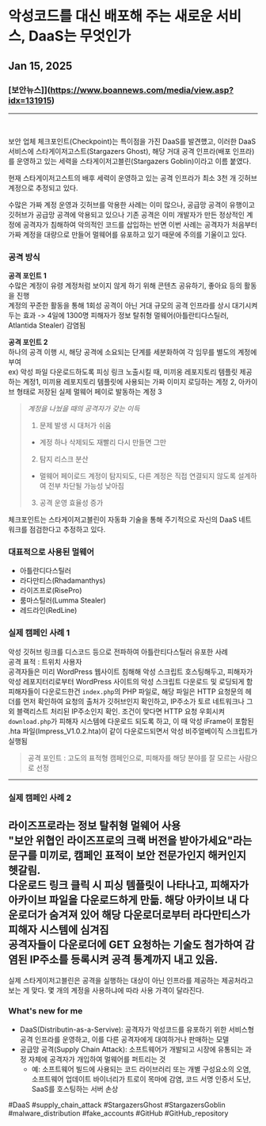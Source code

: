 # 악성코드를 대신 배포해 주는 새로운 서비스, DaaS는 무엇인가
## Jan 15, 2025
### [보안뉴스]](https://www.boannews.com/media/view.asp?idx=131915)
---
<br>

보안 업체 체크포인트(Checkpoint)는 특이점을 가진 DaaS를 발견헀고, 이러한 DaaS 서비스에 스타게이저고스트(Stargazers Ghost), 해당 거대 공격 인프라(배포 인프라)를 운영하고 있는 세력을 스타게이저고블린(Stargazers Goblin)이라고 이름 붙였다.

현재 스타게이저고스트의 배후 세력이 운영하고 있는 공격 인프라가 최소 3천 개 깃허브 계정으로 추정되고 있다. 

수많은 가짜 계정 운영과 깃허브를 악용한 사례는 이미 많으나, 공급망 공격이 유행이고 깃허브가 공급망 공격에 악용되고 있으나 기존 공격은 이미 개발자가 만든 정상적인 계정에 공격자가 침해하여 악의적인 코드를 삽입하는 반면 이번 사례는 공격자가 처음부터 가짜 계정을 대량으로 만들어 멀웨어를 유포하고 있기 때문에 주의를 기울이고 있다. 

### 공격 방식
**공격 포인트 1** 
<br>수많은 계정이 유령 계정처럼 보이지 않게 하기 위해 콘텐츠 공유하기, 좋아요 등의 활동을 진행<br>
계정의 꾸준한 활동을 통해 1회성 공격이 아닌 거대 규모의 공격 인프라를 상시 대기시켜두는 효과 -> 4일에 1300명 피해자가 정보 탈취형 멀웨어(아틀란티다스틸러, Atlantida Stealer) 감염됨
<br>

**공격 포인트 2** 
<br>하나의 공격 이행 시, 해당 공격에 소요되는 단계를 세분화하여 각 임무를 별도의 계정에 부여<br>
ex) 악성 파일 다운로드하도록 피싱 링크 노출시킬 때, 미끼옹 레포지토리 템플릿 제공하는 계정1, 미끼용 레포지토리 템플릿에 사용되는 가짜 이미지 로딩하는 계정 2, 아카이브 형태로 저장된 실제 멀웨어 페이로 발동하는 계정 3<br>

>*계정을 나눴을 때의 공격자가 갖는 이득* 
>1. 문제 발생 시 대처가 쉬움
>  - 계정 하나 삭제되도 재빨리 다시 만들면 그만 
>2. 탐지 리스크 분산 
>  - 멀웨어 페이로드 계정이 탐지되도, 다른 계정은 직접 연결되지 않도록 설계하여 전부 차단될 가능성 낮아짐
>3. 공격 운영 효율성 증가

체크포인트는 스타게이저고블린이 자동화 기술을 통해 주기적으로 자신의 DaaS 네트워크를 점검한다고 추정하고 있다.

### 대표적으로 사용된 멀웨어
- 아틀란디다스틸러
- 라다만티스(Rhadamanthys)
- 라이즈프로(RisePro)
- 룸마스틸러(Lumma Stealer)
- 레드라인(RedLine)

### 실제 캠페인 사례 1
악성 깃허브 링크를 디스코드 등으로 전파하여 아틀란티다스틸러 유포한 사례<br>
공격 표적 : 트위치 사용자<br>
공격자들은 미리 WordPress 웹사이트 침해해 악성 스크립트 호스팅해두고, 피해자가 악성 레포지터리로부터 WordPress 사이트의 악성 스크립트 다운로드 및 로딩되게 함 <br>
피해자들이 다운로드한건 `index.php`의 PHP 파일로, 해당 파일은 HTTP 요청문의 헤더를 먼저 확인하여 요청의 출처가 깃허브인지 확인하고, IP주소가 토르 네트워크나 그 외 블랙리스트 처리된 IP주소인지 확인. 조건이 맞다면 HTTP 요청 우회시켜 `download.php`가 피해자 시스템에 다운로드 되도록 하고, 이 때 악성 iFrame이 포함된 .hta 파일(Impress_V1.0.2.hta)이 같이 다운로드되면서 악성 비주얼베이직 스크립트가 실행됨
> 공격 포인트 : 고도의 표적형 캠페인으로, 피해자를 해당 분야를 잘 모르는 사람으로 선정
---
### 실제 캠페인 사례 2
라이즈프로라는 정보 탈취형 멀웨어 사용<br>
"보안 위협인 라이즈프로의 크랙 버전을 받아가세요"라는 문구를 미끼로, 캠페인 표적이 보안 전문가인지 해커인지 헷갈림.<br>
다운로드 링크 클릭 시 피싱 템플릿이 나타나고, 피해자가 아카이브 파일을 다운로드하게 만듦. 해당 아카이브 내 다운로더가 숨겨져 있어 해당 다운로더로부터 라다만티스가 피해자 시스템에 심겨짐<br>
공격자들이 다운로더에 GET 요청하는 기술도 첨가하여 감염된 IP주소를 등록시켜 공격 통계까지 내고 있음. 
---
실제 스타게이저고블린은 공격을 실행하는 대상이 아닌 인프라를 제공하는 제공처라고 보는 게 맞다. 몇 개의 계정을 사용하냐에 따라 사용 가격이 달라진다. 


### What's new for me
- DaaS(Distributin-as-a-Servive): 공격자가 악성코드를 유포하기 위한 서비스형 공격 인프라를 운영하고, 이를 다른 공격자에게 대여하거나 판매하는 모델
- 공급망 공격(Supply Chain Attack): 소프트웨어가 개발되고 시장에 유통되는 과정 자체에 공격자가 개입하여 멀웨어를 퍼트리는 것
  - 예: 소프트웨어 빌드에 사용되는 코드 라이브러리 또는 개별 구성요소의 오염, 소프트웨어 업데이트 바이너리가 트로이 목마에 감염, 코드 서명 인증서 도난, SaaS를 호스팅하는 서버 손상

#DaaS #supply_chain_attack #StargazersGhost #StargazersGoblin #malware_distribution #fake_accounts #GitHub #GitHub_repository